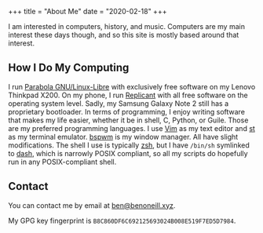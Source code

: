 +++
title = "About Me"
date = "2020-02-18"
+++

I am interested in computers, history, and music. Computers are my
main interest these days though, and so this site is mostly based
around that interest.

## How I Do My Computing

I run [Parabola GNU/Linux-Libre](https://parabola.nu) with exclusively
free software on my Lenovo Thinkpad X200. On my phone, I run
[Replicant](https://replicant.us) with all free software on the
operating system level. Sadly, my Samsung Galaxy Note 2 still has a
proprietary bootloader. In terms of programming, I enjoy writing
software that makes my life easier, whether it be in shell, C, Python,
or Guile. Those are my preferred programming languages. I use
[Vim](https://vim.org) as my text editor and
[st](https://st.suckless.org) as my terminal emulator.
[bspwm](https://github.com/baskerville/bspwm) is my window manager.
All have slight modifications. The shell I use is typically
[zsh](https://www.zsh.org/), but I have `/bin/sh` symlinked to
[dash](http://gondor.apana.org.au/~herbert/dash/), which is narrowly
POSIX compliant, so all my scripts do hopefully run in any
POSIX-compliant shell.

## Contact

You can contact me by email at
[ben@benoneill.xyz](mailto:ben@benoneill.xyz).

My GPG key fingerprint is `B8C860DF6C692125693024B008E519F7ED5D7984`.

